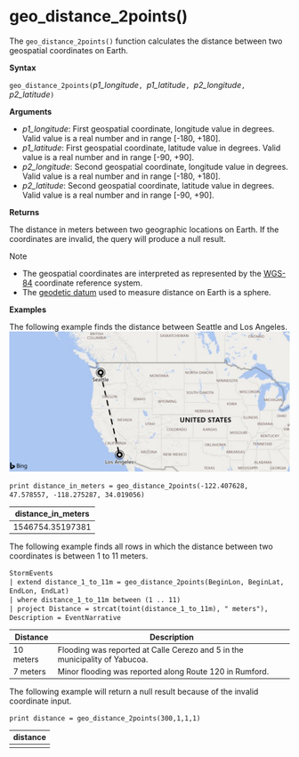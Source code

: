 # geo_distance_2points()

The `geo_distance_2points()` function calculates the distance between two geospatial coordinates on Earth.

**Syntax**

`geo_distance_2points(`*p1_longitude*`, `*p1_latitude*`, `*p2_longitude*`, `*p2_latitude*`)`

**Arguments**

* *p1_longitude*: First geospatial coordinate, longitude value in degrees. Valid value is a real number and in range [-180, +180].
* *p1_latitude*: First geospatial coordinate, latitude value in degrees. Valid value is a real number and in range [-90, +90].
* *p2_longitude*: Second geospatial coordinate, longitude value in degrees. Valid value is a real number and in range [-180, +180].
* *p2_latitude*: Second geospatial coordinate, latitude value in degrees. Valid value is a real number and in range [-90, +90].

**Returns**

The distance in meters between two geographic locations on Earth. If the coordinates are invalid, the query will produce a null result.

> [!NOTE]
> * The geospatial coordinates are interpreted as represented by the [WGS-84](https://earth-info.nga.mil/GandG/update/index.php?action=home) coordinate reference system.
> * The [geodetic datum](https://en.wikipedia.org/wiki/Geodetic_datum) used to measure distance on Earth is a sphere.

**Examples**

The following example finds the distance between Seattle and Los Angeles.
![Distance between Seattle and Los Angeles](./images/queries/geo/distance_2points_seattle_los_angeles.png)

<!-- csl: https://help.kusto.windows.net/Samples -->
```
print distance_in_meters = geo_distance_2points(-122.407628, 47.578557, -118.275287, 34.019056)
```

|distance_in_meters|
|---|
|1546754.35197381|

The following example finds all rows in which the distance between two coordinates is between 1 to 11 meters.
<!-- csl: https://help.kusto.windows.net/Samples -->
```
StormEvents
| extend distance_1_to_11m = geo_distance_2points(BeginLon, BeginLat, EndLon, EndLat)
| where distance_1_to_11m between (1 .. 11)
| project Distance = strcat(toint(distance_1_to_11m), " meters"), Description = EventNarrative
```

|Distance|Description|
|---|---|
|10 meters|Flooding was reported at Calle Cerezo and 5 in the municipality of Yabucoa.|
|7 meters|Minor flooding was reported along Route 120 in Rumford.|

The following example will return a null result because of the invalid coordinate input.
<!-- csl: https://help.kusto.windows.net/Samples -->
```
print distance = geo_distance_2points(300,1,1,1)
```

|distance|
|---|
||
